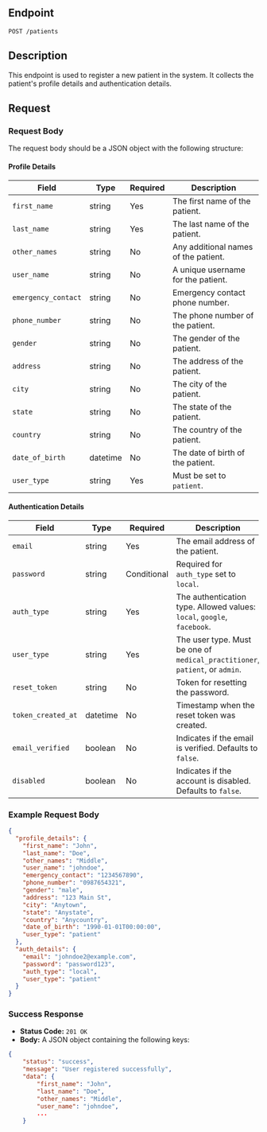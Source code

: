 

## Endpoint
`POST /patients`

## Description
This endpoint is used to register a new patient in the system. It collects the patient's profile details and authentication details.

## Request

### Request Body
The request body should be a JSON object with the following structure:

#### Profile Details
| Field            | Type     | Required | Description                         |
|------------------|----------|----------|-------------------------------------|
| `first_name`     | string   | Yes      | The first name of the patient.      |
| `last_name`      | string   | Yes      | The last name of the patient.       |
| `other_names`    | string   | No       | Any additional names of the patient.|
| `user_name`      | string   | No       | A unique username for the patient.  |
| `emergency_contact` | string| No       | Emergency contact phone number.     |
| `phone_number`   | string   | No       | The phone number of the patient.    |
| `gender`         | string   | No       | The gender of the patient.          |
| `address`        | string   | No       | The address of the patient.         |
| `city`           | string   | No       | The city of the patient.            |
| `state`          | string   | No       | The state of the patient.           |
| `country`        | string   | No       | The country of the patient.         |
| `date_of_birth`  | datetime | No       | The date of birth of the patient.   |
| `user_type`      | string   | Yes      | Must be set to `patient`.           |

#### Authentication Details
| Field               | Type     | Required | Description                                |
|---------------------|----------|----------|--------------------------------------------|
| `email`             | string   | Yes      | The email address of the patient.          |
| `password`          | string   | Conditional | Required for `auth_type` set to `local`.  |
| `auth_type`         | string   | Yes      | The authentication type. Allowed values: `local`, `google`, `facebook`. |
| `user_type`         | string   | Yes      | The user type. Must be one of `medical_practitioner`, `patient`, or `admin`. |
| `reset_token`       | string   | No       | Token for resetting the password.          |
| `token_created_at`  | datetime | No       | Timestamp when the reset token was created.|
| `email_verified`    | boolean  | No       | Indicates if the email is verified. Defaults to `false`. |
| `disabled`          | boolean  | No       | Indicates if the account is disabled. Defaults to `false`. |

### Example Request Body
```json
{
  "profile_details": {
    "first_name": "John",
    "last_name": "Doe",
    "other_names": "Middle",
    "user_name": "johndoe",
    "emergency_contact": "1234567890",
    "phone_number": "0987654321",
    "gender": "male",
    "address": "123 Main St",
    "city": "Anytown",
    "state": "Anystate",
    "country": "Anycountry",
    "date_of_birth": "1990-01-01T00:00:00",
    "user_type": "patient"
  },
  "auth_details": {
    "email": "johndoe2@example.com",
    "password": "password123",
    "auth_type": "local",
    "user_type": "patient"
  }
}

```

### Success Response
- **Status Code:** `201 OK`
- **Body:** A JSON object containing the following keys:

```json
{
	"status": "success",
	"message": "User registered successfully",
	"data": {
		"first_name": "John",
		"last_name": "Doe",
		"other_names": "Middle",
		"user_name": "johndoe",
		...
	}